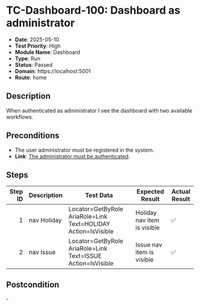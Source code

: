 # TC-Dashboard-100: Dashboard as administrator

- **Date**: 2025-05-10
- **Test Priority**: High
- **Module Name**: Dashboard
- **Type**: Run
- **Status**: Passed
- **Domain**: https://localhost:5001
- **Route**: home

## Description

When authenticated as administrator I see the dashboard with two available workflows.

## Preconditions

- The user administrator must be registered in the system.
- **Link**: [The administrator must be authenticated](../TC-Login-001.md).

## Steps

<!-- STEPS:BEGIN -->
| Step ID | Description            | Test Data                                                      | Expected Result              | Actual Result |
| -------:| ---------------------- | -------------------------------------------------------------- | -----------------------------| ------------- |
| 1       | nav Holiday            | Locator=GetByRole AriaRole=Link Text=HOLIDAY Action=IsVisible  | Holiday nav item is visible  | ✅ |
| 2       | nav Issue              | Locator=GetByRole AriaRole=Link Text=ISSUE Action=IsVisible    | Issue nav item is visible    | ✅ |
<!-- STEPS:END -->

## Postcondition

\-

